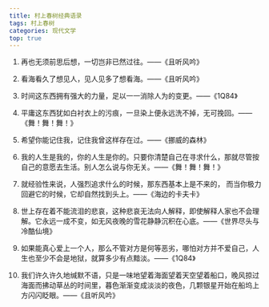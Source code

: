 ```yaml
---
title: 村上春树经典语录
tags: 村上春树
categories: 现代文学
top: true
---
```




1. 再也无须前思后想，一切岂非已然过往。——《且听风吟》



2. 看海看久了想见人，见人见多了想看海。——《且听风吟》



3. 时间这东西拥有强大的力量，足以一一消除人为的变更。——《1Q84》



4. 平庸这东西犹如白衬衣上的污痕，一旦染上便永远洗不掉，无可挽回。——《舞！舞！舞！》



5. 希望你能记住我，记住我曾这样存在过。——《挪威的森林》



6. 我的人生是我的，你的人生是你的。只要你清楚自己在寻求什么，那就尽管按自己的意愿去生活。别人怎么说与你无关。——《舞！舞！舞！》

<!-- more -->

7. 就经验性来说，人强烈追求什么的时候，那东西基本上是不来的， 而当你极力回避它的时候，它却自然找到头上。——《海边的卡夫卡》



8. 世上存在着不能流泪的悲哀，这种悲哀无法向人解释，即使解释人家也不会理解。它永远一成不变，如无风夜晚的雪花静静沉积在心底。——《世界尽头与冷酷仙境》

<!-- more -->

9. 如果能真心爱上一个人，那么不管对方是何等恶劣，哪怕对方并不爱自己，人生也至少不会是地狱，就算多少有点黯淡。——《1Q84》



10. 我们许久许久地缄默不语，只是一味地望着海面望着天空望着船口，晚风掠过海面而拂动草丛的时间里，暮色渐渐变成淡淡的夜色，几颗银星开始在船坞上方闪闪眨眼。——《且听风吟》